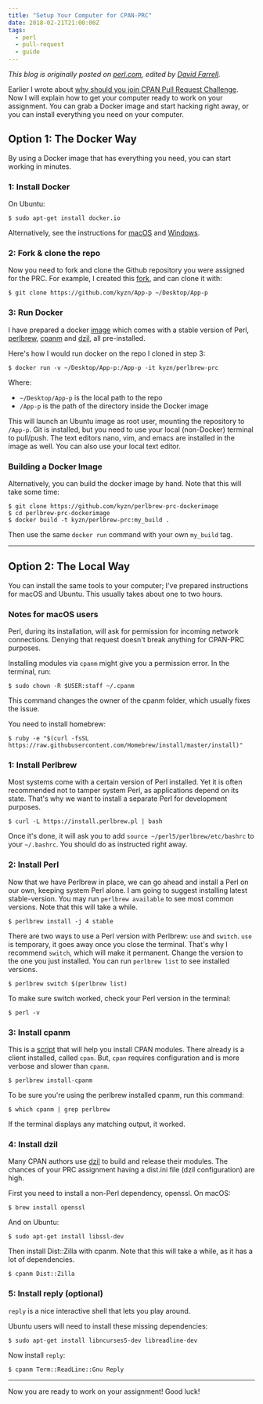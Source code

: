 ```yaml
---
title: "Setup Your Computer for CPAN-PRC"
date: 2018-02-21T21:00:00Z
tags:
  - perl
  - pull-request
  - guide
---
```


_This blog is originally posted on [perl.com](https://perldotcom.perl.org/article/setup-your-computer-for-cpan-prc/), edited by [David Farrell](https://www.perl.com/authors/david-farrell/)._

Earlier I wrote about [why should you join CPAN Pull Request Challenge](/posts/why-should-you-join-cpan-prc/). Now I will explain how to get your computer ready to work on your assignment. You can grab a Docker image and start hacking right away, or you can install everything you need on your computer.

## Option 1: The Docker Way

By using a Docker image that has everything you need, you can start working in minutes.

### 1: Install Docker

On Ubuntu:

    $ sudo apt-get install docker.io

Alternatively, see the instructions for [macOS](https://docs.docker.com/docker-for-mac/install/) and [Windows](https://docs.docker.com/docker-for-windows/install/).

### 2: Fork & clone the repo

Now you need to fork and clone the Github repository you were assigned for the PRC. For example, I created this [fork](https://github.com/kyzn/App-p), and can clone it with:

    $ git clone https://github.com/kyzn/App-p ~/Desktop/App-p

### 3: Run Docker

I have prepared a docker [image](https://github.com/kyzn/perlbrew-prc-dockerimage) which comes with a stable version of Perl, [perlbrew](https://metacpan.org/pod/App::perlbrew), [cpanm](https://metacpan.org/pod/App::cpanminus) and [dzil](https://metacpan.org/pod/Dist::Zilla), all pre-installed.

Here's how I would run docker on the repo I cloned in step 3:

    $ docker run -v ~/Desktop/App-p:/App-p -it kyzn/perlbrew-prc

Where:

  - `~/Desktop/App-p` is the local path to the repo
  - `/App-p` is the path of the directory inside the Docker image

This will launch an Ubuntu image as root user, mounting the repository to `/App-p`. Git is installed, but you need to use your local (non-Docker) terminal to pull/push. The text editors nano, vim, and emacs are installed in the image as well. You can also use your local text editor.

### Building a Docker Image

Alternatively, you can build the docker image by hand. Note that this will take some time:

    $ git clone https://github.com/kyzn/perlbrew-prc-dockerimage
    $ cd perlbrew-prc-dockerimage
    $ docker build -t kyzn/perlbrew-prc:my_build .

Then use the same `docker run` command with your own `my_build` tag.

---

## Option 2: The Local Way

You can install the same tools to your computer; I've prepared instructions for macOS and Ubuntu. This usually takes about one to two hours.

### Notes for macOS users

Perl, during its installation, will ask for permission for incoming network connections. Denying that request doesn't break anything for CPAN-PRC purposes.

Installing modules via `cpanm` might give you a permission error. In the terminal, run:

    $ sudo chown -R $USER:staff ~/.cpanm

This command changes the owner of the cpanm folder, which usually fixes the issue.

You need to install homebrew:

    $ ruby -e "$(curl -fsSL https://raw.githubusercontent.com/Homebrew/install/master/install)"

### 1: Install Perlbrew

Most systems come with a certain version of Perl installed. Yet it is often recommended not to tamper system Perl, as applications depend on its state. That's why we want to install a separate Perl for development purposes.

    $ curl -L https://install.perlbrew.pl | bash

Once it's done, it will ask you to add `source ~/perl5/perlbrew/etc/bashrc` to your `~/.bashrc`. You should do as instructed right away.

### 2: Install Perl

Now that we have Perlbrew in place, we can go ahead and install a Perl on our own, keeping system Perl alone. I am going to suggest installing latest stable-version. You may run `perlbrew available` to see most common versions. Note that this will take a while.

    $ perlbrew install -j 4 stable

There are two ways to use a Perl version with Perlbrew: `use` and `switch`. `use` is temporary, it goes away once you close the terminal. That's why I recommend `switch`, which will make it permanent. Change the version to the one you just installed. You can run `perlbrew list` to see installed versions.

    $ perlbrew switch $(perlbrew list)

To make sure switch worked, check your Perl version in the terminal:

    $ perl -v

### 3: Install cpanm

This is a [script](https://metacpan.org/pod/App::cpanminus) that will help you install CPAN modules. There already is a client installed, called `cpan`. But, `cpan` requires configuration and is more verbose and slower than `cpanm`.

    $ perlbrew install-cpanm

To be sure you're using the perlbrew installed cpanm, run this command:

    $ which cpanm | grep perlbrew

If the terminal displays any matching output, it worked.

### 4: Install dzil

Many CPAN authors use [dzil](https://metacpan.org/pod/Dist::Zilla) to build and release their modules. The chances of your PRC assignment having a dist.ini file (dzil configuration) are high.

First you need to install a non-Perl dependency, openssl. On macOS:

    $ brew install openssl

And on Ubuntu:

    $ sudo apt-get install libssl-dev

Then install Dist::Zilla with cpanm. Note that this will take a while, as it has a lot of dependencies.

    $ cpanm Dist::Zilla

### 5: Install reply (optional)

`reply` is a nice interactive shell that lets you play around.

Ubuntu users will need to install these missing dependencies:

    $ sudo apt-get install libncurses5-dev libreadline-dev

Now install `reply`:

    $ cpanm Term::ReadLine::Gnu Reply

---

Now you are ready to work on your assignment! Good luck!
